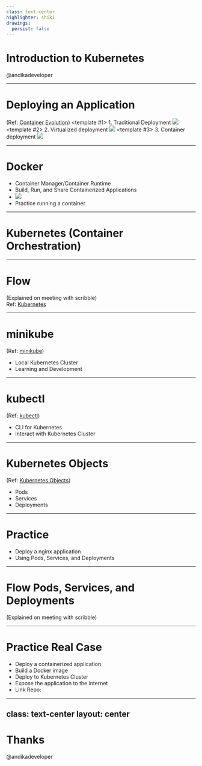 ```yaml
---
class: text-center
highlighter: shiki
drawings:
  persist: false
---
```


# Introduction to Kubernetes

@andikadeveloper

---

# Deploying an Application
(Ref: [Container Evolution](https://kubernetes.io/docs/concepts/overview))
<v-switch>
  <template #1>
    1. Traditional Deployment
    <img src="/img/traditional-deployment.png" class="h-120">
  </template>
  <template #2>
    2. Virtualized deployment
    <img src="/img/virtualized-deployment.png" class="h-120">
  </template>
  <template #3>
    3. Container deployment
    <img src="/img/container-deployment.png" class="h-120">
  </template>
</v-switch>

---

# Docker
<v-clicks>

- Container Manager/Container Runtime
- Build, Run, and Share Containerized Applications
- <img src="/img/docker-logo.png" class="h-80">
- Practice running a container
</v-clicks>

---

# Kubernetes (Container Orchestration)
<v-switch>
  <template #1>
    <img src="/img/orchestration-music.png" class="h-100">
  </template>
  <template #2>
    Automating:

    - deployment
    - scale
    - and manage containerized applications
  </template>
  <template #3>
    Tools: Kubernetes
  </template>
</v-switch>

---

# Flow
(Explained on meeting with scribble)
<br>
Ref: [Kubernetes](https://kubernetes.io/docs/concepts/overview/components)

---

# minikube
(Ref: [minikube](https://minikube.sigs.k8s.io/docs/))
<v-clicks>

- Local Kubernetes Cluster
- Learning and Development

</v-clicks>

---

# kubectl
(Ref: [kubectl](https://kubernetes.io/docs/reference/kubectl/))

<v-clicks>

- CLI for Kubernetes
- Interact with Kubernetes Cluster
</v-clicks>

---

# Kubernetes Objects
(Ref: [Kubernetes Objects](https://kubernetes.io/docs/concepts/overview/working-with-objects/kubernetes-objects/))

- Pods
- Services
- Deployments

---

# Practice

- Deploy a nginx application
- Using Pods, Services, and Deployments

---

# Flow Pods, Services, and Deployments
(Explained on meeting with scribble)

---

# Practice Real Case
- Deploy a containerized application
- Build a Docker image
- Deploy to Kubernetes Cluster
- Expose the application to the internet
- Link Repo:

---
class: text-center
layout: center
---

# Thanks
@andikadeveloper
